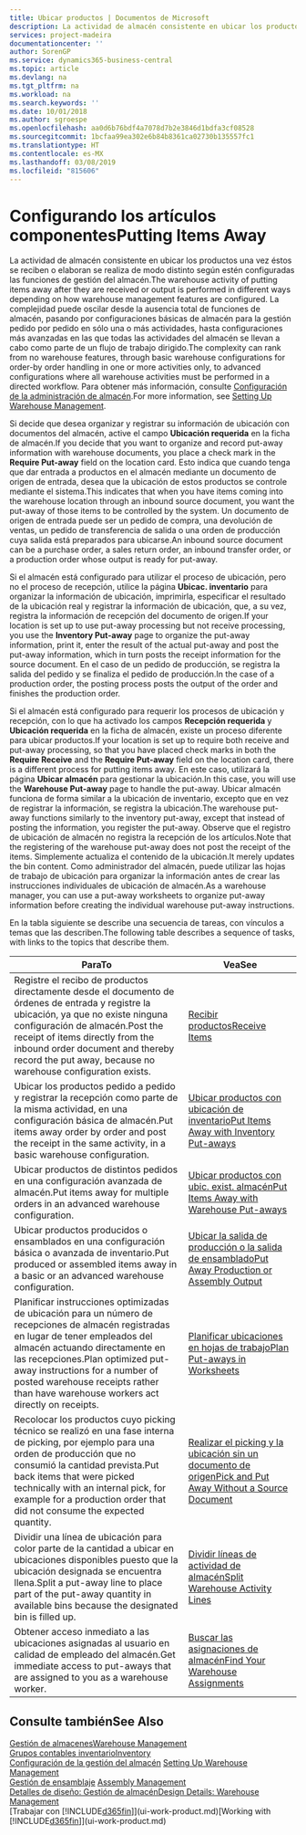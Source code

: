 ```yaml
---
title: Ubicar productos | Documentos de Microsoft
description: La actividad de almacén consistente en ubicar los productos una vez éstos se reciben o elaboran se realiza de modo distinto según estén configuradas las funciones de gestión del almacén.
services: project-madeira
documentationcenter: ''
author: SorenGP
ms.service: dynamics365-business-central
ms.topic: article
ms.devlang: na
ms.tgt_pltfrm: na
ms.workload: na
ms.search.keywords: ''
ms.date: 10/01/2018
ms.author: sgroespe
ms.openlocfilehash: aa0d6b76bdf4a7078d7b2e3846d1bdfa3cf08528
ms.sourcegitcommit: 1bcfaa99ea302e6b84b8361ca02730b135557fc1
ms.translationtype: HT
ms.contentlocale: es-MX
ms.lasthandoff: 03/08/2019
ms.locfileid: "815606"
---
```

# <a name="putting-items-away"></a><span data-ttu-id="408c6-103">Configurando los artículos componentes</span><span class="sxs-lookup"><span data-stu-id="408c6-103">Putting Items Away</span></span>
<span data-ttu-id="408c6-104">La actividad de almacén consistente en ubicar los productos una vez éstos se reciben o elaboran se realiza de modo distinto según estén configuradas las funciones de gestión del almacén.</span><span class="sxs-lookup"><span data-stu-id="408c6-104">The warehouse activity of putting items away after they are received or output is performed in different ways depending on how warehouse management features are configured.</span></span> <span data-ttu-id="408c6-105">La complejidad puede oscilar desde la ausencia total de funciones de almacén, pasando por configuraciones básicas de almacén para la gestión pedido por pedido en sólo una o más actividades, hasta configuraciones más avanzadas en las que todas las actividades del almacén se llevan a cabo como parte de un flujo de trabajo dirigido.</span><span class="sxs-lookup"><span data-stu-id="408c6-105">The complexity can rank from no warehouse features, through basic warehouse configurations for order-by order handling in one or more activities only, to advanced configurations where all warehouse activities must be performed in a directed workflow.</span></span> <span data-ttu-id="408c6-106">Para obtener más información, consulte [Configuración de la administración de almacén](warehouse-setup-warehouse.md).</span><span class="sxs-lookup"><span data-stu-id="408c6-106">For more information, see [Setting Up Warehouse Management](warehouse-setup-warehouse.md).</span></span>

<span data-ttu-id="408c6-107">Si decide que desea organizar y registrar su información de ubicación con documentos del almacén, active el campo **Ubicación requerida** en la ficha de almacén.</span><span class="sxs-lookup"><span data-stu-id="408c6-107">If you decide that you want to organize and record put-away information with warehouse documents, you place a check mark in the **Require Put-away** field on the location card.</span></span> <span data-ttu-id="408c6-108">Esto indica que cuando tenga que dar entrada a productos en el almacén mediante un documento de origen de entrada, desea que la ubicación de estos productos se controle mediante el sistema.</span><span class="sxs-lookup"><span data-stu-id="408c6-108">This indicates that when you have items coming into the warehouse location through an inbound source document, you want the put-away of those items to be controlled by the system.</span></span> <span data-ttu-id="408c6-109">Un documento de origen de entrada puede ser un pedido de compra, una devolución de ventas, un pedido de transferencia de salida o una orden de producción cuya salida está preparados para ubicarse.</span><span class="sxs-lookup"><span data-stu-id="408c6-109">An inbound source document can be a purchase order, a sales return order, an inbound transfer order, or a production order whose output is ready for put-away.</span></span>  

<span data-ttu-id="408c6-110">Si el almacén está configurado para utilizar el proceso de ubicación, pero no el proceso de recepción, utilice la página **Ubicac. inventario** para organizar la información de ubicación, imprimirla, especificar el resultado de la ubicación real y registrar la información de ubicación, que, a su vez, registra la información de recepción del documento de origen.</span><span class="sxs-lookup"><span data-stu-id="408c6-110">If your location is set up to use put-away processing but not receive processing, you use the **Inventory Put-away** page to organize the put-away information, print it, enter the result of the actual put-away and post the put-away information, which in turn posts the receipt information for the source document.</span></span> <span data-ttu-id="408c6-111">En el caso de un pedido de producción, se registra la salida del pedido y se finaliza el pedido de producción.</span><span class="sxs-lookup"><span data-stu-id="408c6-111">In the case of a production order, the posting process posts the output of the order and finishes the production order.</span></span>

<span data-ttu-id="408c6-112">Si el almacén está configurado para requerir los procesos de ubicación y recepción, con lo que ha activado los campos **Recepción requerida** y **Ubicación requerida** en la ficha de almacén, existe un proceso diferente para ubicar productos.</span><span class="sxs-lookup"><span data-stu-id="408c6-112">If your location is set up to require both receive and put-away processing, so that you have placed check marks in both the **Require Receive** and the **Require Put-away** field on the location card, there is a different process for putting items away.</span></span> <span data-ttu-id="408c6-113">En este caso, utilizará la página **Ubicar almacén** para gestionar la ubicación.</span><span class="sxs-lookup"><span data-stu-id="408c6-113">In this case, you will use the **Warehouse Put-away** page to handle the put-away.</span></span> <span data-ttu-id="408c6-114">Ubicar almacén funciona de forma similar a la ubicación de inventario, excepto que en vez de registrar la información, se registra la ubicación.</span><span class="sxs-lookup"><span data-stu-id="408c6-114">The warehouse put-away functions similarly to the inventory put-away, except that instead of posting the information, you register the put-away.</span></span> <span data-ttu-id="408c6-115">Observe que el registro de ubicación de almacén no registra la recepción de los artículos.</span><span class="sxs-lookup"><span data-stu-id="408c6-115">Note that the registering of the warehouse put-away does not post the receipt of the items.</span></span> <span data-ttu-id="408c6-116">Simplemente actualiza el contenido de la ubicación.</span><span class="sxs-lookup"><span data-stu-id="408c6-116">It merely updates the bin content.</span></span> <span data-ttu-id="408c6-117">Como administrador del almacén, puede utilizar las hojas de trabajo de ubicación para organizar la información antes de crear las instrucciones individuales de ubicación de almacén.</span><span class="sxs-lookup"><span data-stu-id="408c6-117">As a warehouse manager, you can use a put-away worksheets to organize put-away information before creating the individual warehouse put-away instructions.</span></span>

<span data-ttu-id="408c6-118">En la tabla siguiente se describe una secuencia de tareas, con vínculos a temas que las describen.</span><span class="sxs-lookup"><span data-stu-id="408c6-118">The following table describes a sequence of tasks, with links to the topics that describe them.</span></span>   

|<span data-ttu-id="408c6-119">**Para**</span><span class="sxs-lookup"><span data-stu-id="408c6-119">**To**</span></span>|<span data-ttu-id="408c6-120">**Vea**</span><span class="sxs-lookup"><span data-stu-id="408c6-120">**See**</span></span>|  
|------------|-------------|  
|<span data-ttu-id="408c6-121">Registre el recibo de productos directamente desde el documento de órdenes de entrada y registre la ubicación, ya que no existe ninguna configuración de almacén.</span><span class="sxs-lookup"><span data-stu-id="408c6-121">Post the receipt of items directly from the inbound order document and thereby record the put away, because no warehouse configuration exists.</span></span>|[<span data-ttu-id="408c6-122">Recibir productos</span><span class="sxs-lookup"><span data-stu-id="408c6-122">Receive Items</span></span>](warehouse-how-receive-items.md)|  
|<span data-ttu-id="408c6-123">Ubicar los productos pedido a pedido y registrar la recepción como parte de la misma actividad, en una configuración básica de almacén.</span><span class="sxs-lookup"><span data-stu-id="408c6-123">Put items away order by order and post the receipt in the same activity, in a basic warehouse configuration.</span></span>|[<span data-ttu-id="408c6-124">Ubicar productos con ubicación de inventario</span><span class="sxs-lookup"><span data-stu-id="408c6-124">Put Items Away with Inventory Put-aways</span></span>](warehouse-how-to-put-items-away-with-inventory-put-aways.md)|  
|<span data-ttu-id="408c6-125">Ubicar productos de distintos pedidos en una configuración avanzada de almacén.</span><span class="sxs-lookup"><span data-stu-id="408c6-125">Put items away for multiple orders in an advanced warehouse configuration.</span></span>|[<span data-ttu-id="408c6-126">Ubicar productos con ubic. exist. almacén</span><span class="sxs-lookup"><span data-stu-id="408c6-126">Put Items Away with Warehouse Put-aways</span></span>](warehouse-how-to-put-items-away-with-warehouse-put-aways.md)|  
|<span data-ttu-id="408c6-127">Ubicar productos producidos o ensamblados en una configuración básica o avanzada de inventario.</span><span class="sxs-lookup"><span data-stu-id="408c6-127">Put produced or assembled items away in a basic or an advanced warehouse configuration.</span></span>|[<span data-ttu-id="408c6-128">Ubicar la salida de producción o la salida de ensamblado</span><span class="sxs-lookup"><span data-stu-id="408c6-128">Put Away Production or Assembly Output</span></span>](warehouse-how-to-put-away-production-output.md)|
|<span data-ttu-id="408c6-129">Planificar instrucciones optimizadas de ubicación para un número de recepciones de almacén registradas en lugar de tener empleados del almacén actuando directamente en las recepciones.</span><span class="sxs-lookup"><span data-stu-id="408c6-129">Plan optimized put-away instructions for a number of posted warehouse receipts rather than have warehouse workers act directly on receipts.</span></span>|[<span data-ttu-id="408c6-130">Planificar ubicaciones en hojas de trabajo</span><span class="sxs-lookup"><span data-stu-id="408c6-130">Plan Put-aways in Worksheets</span></span>](warehouse-how-to-plan-put-aways-in-worksheets.md)|  
|<span data-ttu-id="408c6-131">Recolocar los productos cuyo picking técnico se realizó en una fase interna de picking, por ejemplo para una orden de producción que no consumió la cantidad prevista.</span><span class="sxs-lookup"><span data-stu-id="408c6-131">Put back items that were picked technically with an internal pick, for example for a production order that did not consume the expected quantity.</span></span>|[<span data-ttu-id="408c6-132">Realizar el picking y la ubicación sin un documento de origen</span><span class="sxs-lookup"><span data-stu-id="408c6-132">Pick and Put Away Without a Source Document</span></span>](warehouse-how-to-create-put-aways-from-internal-put-aways.md)|
|<span data-ttu-id="408c6-133">Dividir una línea de ubicación para color parte de la cantidad a ubicar en ubicaciones disponibles puesto que la ubicación designada se encuentra llena.</span><span class="sxs-lookup"><span data-stu-id="408c6-133">Split a put-away line to place part of the put-away quantity in available bins because the designated bin is filled up.</span></span>|[<span data-ttu-id="408c6-134">Dividir líneas de actividad de almacén</span><span class="sxs-lookup"><span data-stu-id="408c6-134">Split Warehouse Activity Lines</span></span>](warehouse-how-to-split-warehouse-activity-lines.md)|
|<span data-ttu-id="408c6-135">Obtener acceso inmediato a las ubicaciones asignadas al usuario en calidad de empleado del almacén.</span><span class="sxs-lookup"><span data-stu-id="408c6-135">Get immediate access to put-aways that are assigned to you as a warehouse worker.</span></span>|[<span data-ttu-id="408c6-136">Buscar las asignaciones de almacén</span><span class="sxs-lookup"><span data-stu-id="408c6-136">Find Your Warehouse Assignments</span></span>](warehouse-how-to-find-your-warehouse-assignments.md)|    

## <a name="see-also"></a><span data-ttu-id="408c6-137">Consulte también</span><span class="sxs-lookup"><span data-stu-id="408c6-137">See Also</span></span>  
[<span data-ttu-id="408c6-138">Gestión de almacenes</span><span class="sxs-lookup"><span data-stu-id="408c6-138">Warehouse Management</span></span>](warehouse-manage-warehouse.md)  
[<span data-ttu-id="408c6-139">Grupos contables inventario</span><span class="sxs-lookup"><span data-stu-id="408c6-139">Inventory</span></span>](inventory-manage-inventory.md)  
<span data-ttu-id="408c6-140">[Configuración de la gestión del almacén](warehouse-setup-warehouse.md)   </span><span class="sxs-lookup"><span data-stu-id="408c6-140">[Setting Up Warehouse Management](warehouse-setup-warehouse.md)   </span></span>  
<span data-ttu-id="408c6-141">[Gestión de ensamblaje](assembly-assemble-items.md)  </span><span class="sxs-lookup"><span data-stu-id="408c6-141">[Assembly Management](assembly-assemble-items.md)  </span></span>  
[<span data-ttu-id="408c6-142">Detalles de diseño: Gestión de almacén</span><span class="sxs-lookup"><span data-stu-id="408c6-142">Design Details: Warehouse Management</span></span>](design-details-warehouse-management.md)  
<span data-ttu-id="408c6-143">[Trabajar con [!INCLUDE[d365fin](includes/d365fin_md.md)]](ui-work-product.md)</span><span class="sxs-lookup"><span data-stu-id="408c6-143">[Working with [!INCLUDE[d365fin](includes/d365fin_md.md)]](ui-work-product.md)</span></span>  
